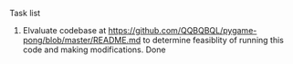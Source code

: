 Task list
1. Elvaluate codebase at https://github.com/QQBQBQL/pygame-pong/blob/master/README.md to determine feasiblity of running this code and making modifications. Done
